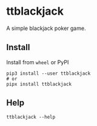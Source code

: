 # ttblackjack

A simple blackjack poker game.

## Install
Install from `wheel` or PyPI
```
pip3 install --user ttblackjack
# or
pipx install ttblackjack
```

## Help
```
ttblackjack --help
```